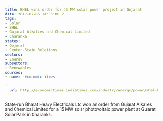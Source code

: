 ```yaml
---
title: BHEL wins order for 15 MW solar power project in Gujarat
date: 2017-07-05 14:55:00 Z
tags:
- Solar
- BHEL
- Gujarat Alkalies and Chemical Limited
- Charanka
states:
- Gujarat
- Center-State Relations
sectors:
- Energy
subsectors:
- Renewables
sources:
- name: 'Economic Times

'
  url: http://economictimes.indiatimes.com/industry/energy/power/bhel-bags-15-mw-solar-photovoltaic-plant-order-in-gujarat/articleshow/59336277.cms
---
```


State-run Bharat Heavy Electricals Ltd won an order from Gujarat Alkalies and Chemical Limited for a 15 MW solar photovoltaic power plant at Gujarat Solar Park in Charanka. 
